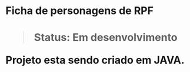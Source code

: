 <h1>Ficha de personagens de RPF<h1>

> Status: Em desenvolvimento

Projeto esta sendo criado em JAVA.
